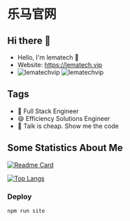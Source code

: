 # 乐马官网

<!--
**lematechvip/lematechvip** is a ✨ _special_ ✨ repository because its `README.md` (this file) appears on your GitHub profile.

Here are some ideas to get you started:

- 🔭 I’m currently working on ...
- 🌱 I’m currently learning ...
- 👯 I’m looking to collaborate on ...
- 🤔 I’m looking for help with ...
- 💬 Ask me about ...
- 📫 How to reach me: ...
- 😄 Pronouns: ...
- ⚡ Fun fact: ...
-->

## Hi there 👋


- Hello, I'm lematech 👋
- Website: https://lematech.vip
- ![lematechvip](https://komarev.com/ghpvc/?username=lematechvip) ![lematechvip](https://visitor-badge.glitch.me/badge?page_id=lematechvip.profile)

## Tags

- 🤔 Full Stack Engineer
- 😄 Efficiency Solutions Engineer
- 💬 Talk is cheap. Show me the code


## Some Statistics About Me

[![Readme Card](https://github-readme-stats.vercel.app/api?username=lematechvip&show_icons=true&title_color=ffffff&icon_color=bb2acf&text_color=daf7dc&bg_color=151515)](https://github.com/anuraghazra/github-readme-stats)

[![Top Langs](https://github-readme-stats.vercel.app/api/top-langs/?username=lematechvip&layout=compact&exclude_repo=lematechvip.github.io&title_color=ffffff&icon_color=bb2acf&text_color=daf7dc&bg_color=151515)](https://github.com/anuraghazra/github-readme-stats)

### Deploy

```bash
npm run site
```
